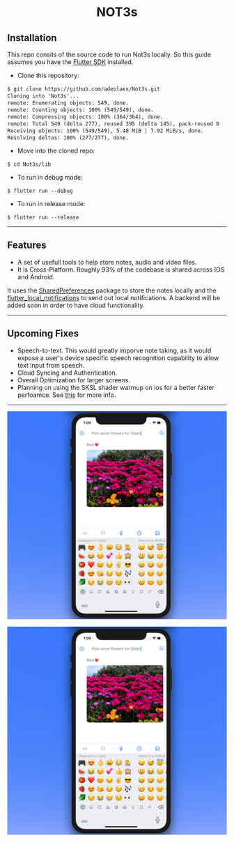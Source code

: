 <h1 align="center">NOT3s</h1>




## Installation

This repo consits of the source code to run Not3s locally.
So this guide assumes you have the [Flutter SDK](https://flutter.dev/docs/get-started/install) installed.


- Clone this repository:

```console
$ git clone https://github.com/adeolaex/Not3s.git
Cloning into 'Not3s'...
remote: Enumerating objects: 549, done.
remote: Counting objects: 100% (549/549), done.
remote: Compressing objects: 100% (364/364), done.
remote: Total 549 (delta 277), reused 395 (delta 145), pack-reused 0
Receiving objects: 100% (549/549), 5.48 MiB | 7.92 MiB/s, done.
Resolving deltas: 100% (277/277), done.
```
- Move into the cloned repo:

```console
$ cd Not3s/lib
```

- To run in debug mode:

```console
$ flutter run --debug
```

- To run in release mode:

```console
$ flutter run --release
```

---

## Features

* A set of usefull tools to help store notes, audio and video files.
* It is Cross-Platform. Roughly 93% of the codebase is shared across IOS and Android.


It uses the [SharedPreferences](https://pub.dev/packages/shared_preferences) package to store the notes locally and the [flutter_local_notifications](https://pub.dev/packages/flutter_local_notifications) to send out local notifications. A backend will be added soon in order to have cloud functionality.



---

## Upcoming Fixes

* Speech-to-text. This would greatly imporve note taking, as it would expose a user's device specific speech recognition capability to allow text input from speech.
* Cloud Syncing and Authentication.
* Overall Optimization for larger screens.
* Planning on using the SKSL shader warmup on ios for a better faster perfoamce. See [this](https://github.com/flutter/flutter/issues/61450) for more info.


---

![](markdownImage2.png)





![Text](markdownImage2.png)





[website]: https://github.com/flutter/flutter/issues/61045
